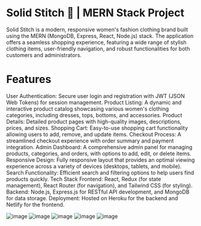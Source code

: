 # Solid Stitch 🧵 | MERN Stack Project

Solid Stitch is a modern, responsive women's fashion clothing brand built using the MERN (MongoDB, Express, React, Node.js) stack. The application offers a seamless shopping experience, featuring a wide range of stylish clothing items, user-friendly navigation, and robust functionalities for both customers and administrators.
# Features
User Authentication: Secure user login and registration with JWT (JSON Web Tokens) for session management.
Product Listing: A dynamic and interactive product catalog showcasing various women's clothing categories, including dresses, tops, bottoms, and accessories.
Product Details: Detailed product pages with high-quality images, descriptions, prices, and sizes.
Shopping Cart: Easy-to-use shopping cart functionality allowing users to add, remove, and update items.
Checkout Process: A streamlined checkout experience with order summary and payment integration.
Admin Dashboard: A comprehensive admin panel for managing products, categories, and orders, with options to add, edit, or delete items.
Responsive Design: Fully responsive layout that provides an optimal viewing experience across a variety of devices (desktops, tablets, and mobile).
Search Functionality: Efficient search and filtering options to help users find products quickly.
Tech Stack
Frontend: React, Redux (for state management), React Router (for navigation), and Tailwind CSS (for styling).
Backend: Node.js, Express.js for RESTful API development, and MongoDB for data storage.
Deployment: Hosted on Heroku for the backend and Netlify for the frontend.

![image](https://github.com/user-attachments/assets/37cdf3d4-dbbe-4ddd-b1b5-2184b8f6d2a6)
![image](https://github.com/user-attachments/assets/2c3dd9e7-5677-4b9f-8815-20e423b308c9)
![image](https://github.com/user-attachments/assets/a0507122-76be-4d0d-b299-3587fc11fa17)
![image](https://github.com/user-attachments/assets/7d537266-6baa-4db6-9a6c-a3cfbc8bed97)
![image](https://github.com/user-attachments/assets/602ba050-ad7a-4d37-94a9-d87a6fdf9564)





